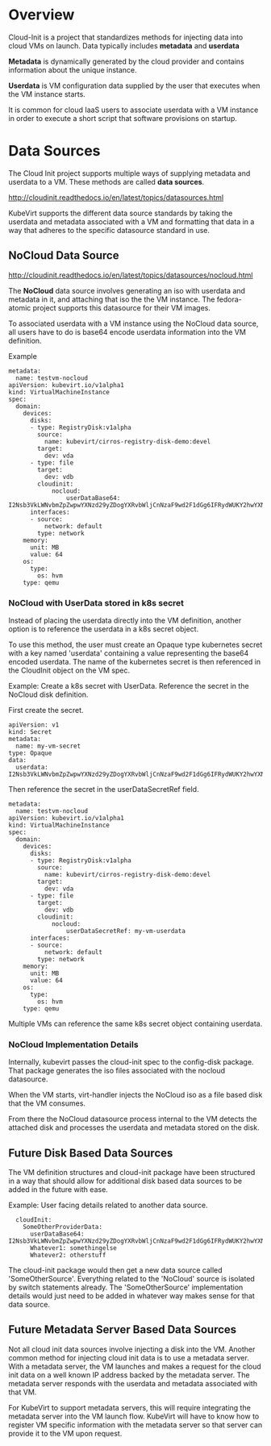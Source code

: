 # Overview
Cloud-Init is a project that standardizes methods for injecting data into cloud
VMs on launch.  Data typically includes **metadata** and **userdata**

**Metadata** is dynamically generated by the cloud provider and contains
information about the unique instance.

**Userdata** is VM configuration data supplied by the user that executes
when the VM instance starts.

It is common for cloud IaaS users to associate userdata with a VM instance in
order to execute a short script that software provisions on startup.

# Data Sources
The Cloud Init project supports multiple ways of supplying metadata and
userdata to a VM. These methods are called **data sources**.

http://cloudinit.readthedocs.io/en/latest/topics/datasources.html

KubeVirt supports the different data source standards by taking the userdata
and metadata associated with a VM and formatting that data in a way that
adheres to the specific datasource standard in use.

## NoCloud Data Source

http://cloudinit.readthedocs.io/en/latest/topics/datasources/nocloud.html

The **NoCloud** data source involves generating an iso with userdata and
metadata in it, and attaching that iso the the VM instance. The fedora-atomic
project supports this datasource for their VM images. 

To associated userdata with a VM instance using the NoCloud data source, all
users have to do is base64 encode userdata information into the VM definition. 

Example
```
metadata:
  name: testvm-nocloud
apiVersion: kubevirt.io/v1alpha1
kind: VirtualMachineInstance
spec:
  domain:
    devices:
      disks:
      - type: RegistryDisk:v1alpha
        source:
          name: kubevirt/cirros-registry-disk-demo:devel
        target:
          dev: vda
      - type: file
        target:
          dev: vdb
        cloudinit:
            nocloud:
                userDataBase64: I2Nsb3VkLWNvbmZpZwpwYXNzd29yZDogYXRvbWljCnNzaF9wd2F1dGg6IFRydWUKY2hwYXNzd2Q6IHsgZXhwaXJlOiBGYWxzZSB9Cg==
      interfaces:
      - source:
          network: default
        type: network
    memory:
      unit: MB
      value: 64
    os:
      type:
        os: hvm
    type: qemu
```

### NoCloud with UserData stored in k8s secret

Instead of placing the userdata directly into the VM definition, another option
is to reference the userdata in a k8s secret object.

To use this method, the user must create an Opaque type kubernetes secret with
a key named 'userdata' containing a value representing the base64 encoded
userdata. The name of the kubernetes secret is then referenced in the CloudInit
object on the VM spec.

Example: Create a k8s secret with UserData. Reference the secret in the NoCloud
disk definition.

First create the secret.
```
apiVersion: v1
kind: Secret
metadata:
  name: my-vm-secret
type: Opaque
data:
  userdata: I2Nsb3VkLWNvbmZpZwpwYXNzd29yZDogYXRvbWljCnNzaF9wd2F1dGg6IFRydWUKY2hwYXNzd2Q6IHsgZXhwaXJlOiBGYWxzZSB9Cg==
```

Then reference the secret in the userDataSecretRef field.
```
metadata:
  name: testvm-nocloud
apiVersion: kubevirt.io/v1alpha1
kind: VirtualMachineInstance
spec:
  domain:
    devices:
      disks:
      - type: RegistryDisk:v1alpha
        source:
          name: kubevirt/cirros-registry-disk-demo:devel
        target:
          dev: vda
      - type: file
        target:
          dev: vdb
        cloudinit:
            nocloud:
                userDataSecretRef: my-vm-userdata 
      interfaces:
      - source:
          network: default
        type: network
    memory:
      unit: MB
      value: 64
    os:
      type:
        os: hvm
    type: qemu
```

Multiple VMs can reference the same k8s secret object containing userdata.

### NoCloud Implementation Details

Internally, kubevirt passes the cloud-init spec to the config-disk package.
That package generates the iso files associated with the nocloud datasource.

When the VM starts, virt-handler injects the NoCloud iso as a file based disk
that the VM consumes.

From there the NoCloud datasource process internal to the VM detects the
attached disk and processes the userdata and metadata stored on the disk.

## Future Disk Based Data Sources
The VM definition structures and cloud-init package have been structured in a
way that should allow for additional disk based data sources to be added in the
future with ease. 

Example: User facing details related to another data source.
```
  cloudInit:
    SomeOtherProviderData:
      userDataBase64: I2Nsb3VkLWNvbmZpZwpwYXNzd29yZDogYXRvbWljCnNzaF9wd2F1dGg6IFRydWUKY2hwYXNzd2Q6IHsgZXhwaXJlOiBGYWxzZSB9Cg==
      Whatever1: somethingelse
      Whatever2: otherstuff
```

The cloud-init package would then get a new data source called
'SomeOtherSource'. Everything related to the 'NoCloud' source is isolated by
switch statements already. The 'SomeOtherSource' implementation details would
just need to be added in whatever way makes sense for that data source.

## Future Metadata Server Based Data Sources
Not all cloud init data sources involve injecting a disk into the VM. Another
common method for injecting cloud init data is to use a metadata server. With
a metadata server, the VM launches and makes a request for the cloud init
data on a well known IP address backed by the metadata server. The metadata
server responds with the userdata and metadata associated with that VM.

For KubeVirt to support metadata servers, this will require integrating
the metadata server into the VM launch flow. KubeVirt will have to know how to
register VM specific information with the metadata server so that server can
provide it to the VM upon request.


